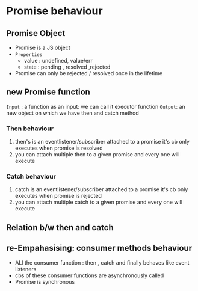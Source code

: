 # Promise behaviour
## Promise Object  
 * Promise is a JS object
 * `Properties`
    * value  :  undefined,  value/err               
    * state :  pending , resolved ,rejected 
* Promise can only be rejected / resolved once in the lifetime

## new Promise function
`Input` : a function as an input: we can call it executor function
`Output`: an new object on which we have then and catch method

### Then behaviour
 1. then's is an eventlistener/subscriber  attached to  a promise it's cb only executes when
  promise is resolved
 2. you can attach multiple then to a given promise and every one will execute

### Catch behaviour 
 1. catch is an eventlistener/subscriber  attached to  a promise it's cb only executes when promise is rejected
  2. you can attach multiple catch to a given promise and every one will execute

## Relation b/w then and catch
 ## re-Empahasising: consumer methods behaviour
* ALl the consumer function : then , catch and finally behaves like  event listeners
* cbs of these consumer functions are asynchronously called 
* Promise is synchronous 